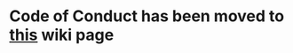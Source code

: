 # Code of Conduct has been moved to [this](https://github.com/devicons/devicon/wiki/Code-of-Conduct) wiki page